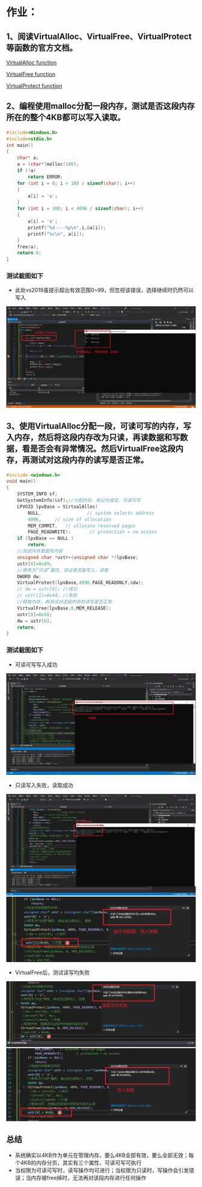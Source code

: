 # 作业：

## 1、阅读VirtualAlloc、VirtualFree、VirtualProtect等函数的官方文档。

[VirtualAlloc function](https://docs.microsoft.com/en-us/windows/win32/api/memoryapi/nf-memoryapi-virtualalloc)

[VirtualFree function](https://docs.microsoft.com/en-us/windows/win32/api/memoryapi/nf-memoryapi-virtualfree)

[VirtualProtect function](https://docs.microsoft.com/en-us/windows/win32/api/memoryapi/nf-memoryapi-virtualprotect)

## 2、编程使用malloc分配一段内存，测试是否这段内存所在的整个4KB都可以写入读取。

```c++
#include<Windows.h>
#include<stdio.h>
int main()
{
	char* a;
	a = (char*)malloc(100);
	if (!a)
		return ERROR;
	for (int i = 0; i < 100 / sizeof(char); i++)
	{
		a[i] = 'a';
	}
	for (int i = 100; i < 4096 / sizeof(char); i++)
	{
		a[i] = 'a';
		printf("%d----%p\n",i,&a[i]);
		printf("%c\n", a[i]);
	}
	free(a);
	return 0;
}
```

### 测试截图如下

* 此处vs2019虽提示超出有效范围0~99，但忽视该错误，选择继续时仍然可以写入

<img src="image/1.png" />

## 3、使用VirtualAlloc分配一段，可读可写的内存，写入内存，然后将这段内存改为只读，再读数据和写数据，看是否会有异常情况。然后VirtualFree这段内存，再测试对这段内存的读写是否正常。

```c++
#include <windows.h>
void main()
{ 
    SYSTEM_INFO sf;  
    GetSystemInfo(&sf);//分配内存，标记为提交、可读可写 
    LPVOID lpvBase = VirtualAlloc( 
        NULL,                 // system selects address        
        4096,     // size of allocation        
        MEM_COMMIT,   // allocate reserved pages        
        PAGE_READWRITE);       // protection = no access   
    if (lpvBase == NULL )   
        return;
    //向该内存里面写内容
    unsigned char *ustr=(unsigned char *)lpvBase; 
    ustr[0]=0x89;
    //修改为“只读”属性，验证是否能写入，读取
    DWORD dw; 
    VirtualProtect(lpvBase,4096,PAGE_READONLY,&dw);
    // dw = ustr[0]; //成功
    // ustr[1]=0x44; //失败
    //释放内存，再测试对这段内存的读写是否正常
    VirtualFree(lpvBase,0,MEM_RELEASE);
    ustr[0]=0x56;
    dw = ustr[0];
    return;
} 

```

### 测试截图如下

* 可读可写写入成功

<img src="image/2.png" />

* 只读写入失败，读取成功

<img src="image/3.png" />

<img src="image/4.png" />

* VirtualFree后，测试读写均失败

<img src="image/5.png" />

<img src="image/6.png" />

## 总结

* 系统确实以4KB作为单元在管理内存，要么4KB全部有效，要么全部无效；每个4KB的内存分页，其实有三个属性，可读可写可执行
* 当权限为可读可写时，读写操作均可进行；当权限为只读时，写操作会引发错误；当内存被free掉时，无法再对该段内存进行任何操作